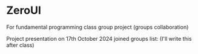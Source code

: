 # ZeroUI
For fundamental programming class group project (groups collaboration)

Project presentation on 17th October 2024
joined groups list: (I'll write this after class)
